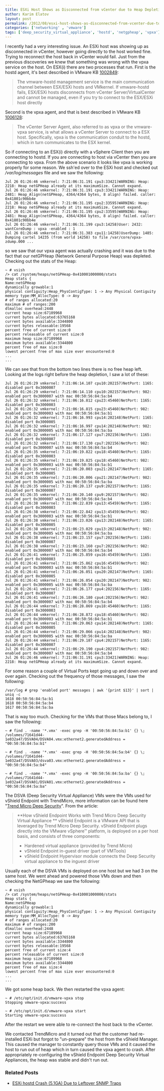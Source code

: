 ```yaml
---
title: ESXi Host Shows as Disconnected from vCenter due to Heap Depletion
author: Karim Elatov
layout: post
permalink: /2012/08/esxi-host-shows-as-disconnected-from-vcenter-due-to-heap-depletion/
categories: ['networking' , 'vmware']
tags: ['deep_security_virtual_appliance', 'hostd', 'netgpheap', 'vpxa']
---
```


I recently had a very interesting issue. An ESXi host was showing up as disconnected in vCenter, however going directly to the host worked fine. Trying to reconnect the host back in vCenter would fail. Just from the previous discoveries we knew that something was wrong with the vpxa service on the host. On ESX(i) there are two processes that run. First is the hostd agent, it's best described in VMware KB [1002849](http://kb.vmware.com/kb/1002849):

> The vmware-hostd management service is the main communication channel between ESX/ESXi hosts and VMkernel. If vmware-hostd fails, ESX/ESXi hosts disconnects from vCenter Server/VirtualCenter and cannot be managed, even if you try to connect to the ESX/ESXi host directly

Second is the vpxa agent, and that is best described in VMware KB [1006128](http://kb.vmware.com/kb/1006128):

> The vCenter Server Agent, also referred to as vpxa or the vmware-vpxa service, is what allows a vCenter Server to connect to a ESX host. Specifically, vpxa is the communication conduit to the hostd, which in turn communicates to the ESX kernel.

So if connecting to an ESX(i) directly with a vSphere Client then you are connecting to hostd. If you are connecting to host via vCenter then you are connecting to vpxa. From the above scenario it looks like vpxa is working properly for some reason. We ssh'ed over to the ESXi host and checked out */var/log/messages* file and we saw the following:


	Jul 26 01:26:46 vmkernel: 7:21:06:31.191 cpu3:33421)WARNING: Heap: 2218: Heap netGPHeap already at its maximumSize. Cannot expand.
	Jul 26 01:26:46 vmkernel: 7:21:06:31.191 cpu3:33421)WARNING: Heap: 2481: Heap_Align(netGPHeap, 4364/4364 bytes, 8 align) failed. caller: 0x41801c90bb4e
	Jul 26 01:26:46 vmkernel: 7:21:06:31.195 cpu2:33595)WARNING: Heap: 2218: Heap netGPHeap already at its maximumSize. Cannot expand.
	Jul 26 01:26:46 vmkernel: 7:21:06:31.195 cpu2:33595)WARNING: Heap: 2481: Heap_Align(netGPHeap, 4364/4364 bytes, 8 align) failed. caller: 0x41801c90bb4e
	Jul 26 01:26:46 vmkernel: 7:21:06:31.199 cpu3:14258)User: 2432: wantCoreDump : vpxa -enabled : 1
	Jul 26 01:26:46 vmkernel: 7:21:06:31.383 cpu11:14258)UserDump: 1485: Dumping cartel 14235 (from world 14258) to file /var/core/vpxa-zdump.000 ...


so we saw that our vpxa agent was actually crashing and it was due to the fact that our netGPHeap (Network General Purpose Heap) was depleted. Checking out the stats of the Heap:


	~ # vsish
	/> cat /system/heaps/netGPHeap-0x410001000000/stats
	Heap stats {
	Name:netGPHeap
	dynamically growable:1
	physical contiguity:Heap_PhysContigType: 1 -> Any Physical Contiguity
	memory type:MM_AllocType: 0 -> Any
	# of ranges allocated:20
	maximum # of ranges:200
	dlmalloc overhead:2448
	current heap size:67109968
	current bytes allocated:63765168
	current bytes available:3344800
	current bytes releasable:19568
	percent free of current size:0
	percent releasable of current size:0
	maximum heap size:67109968
	maximum bytes available:3344800
	percent free of max size:0
	lowest percent free of max size ever encountered:0
	...
	...


We can see that from the bottom two lines there is no free heap left. Looking at the logs right before the heap depletion, I saw a lot of these:


	Jul 26 01:26:29 vmkernel: 7:21:06:14.107 cpu10:202157)NetPort: 1165: disabled port 0x3000007
	Jul 26 01:26:29 vmkernel: 7:21:06:14.110 cpu10:202157)NetPort: 982: enabled port 0x3000007 with mac 00:50:56:84:5a:b4
	Jul 26 01:26:32 vmkernel: 7:21:06:16.812 cpu23:45460)NetPort: 1165: disabled port 0x3000003
	Jul 26 01:26:32 vmkernel: 7:21:06:16.815 cpu23:45460)NetPort: 982: enabled port 0x3000003 with mac 00:50:56:84:5a:b1
	Jul 26 01:26:32 vmkernel: 7:21:06:16.993 cpu14:202148)NetPort: 1165: disabled port 0x3000005
	Jul 26 01:26:32 vmkernel: 7:21:06:16.997 cpu14:202148)NetPort: 982: enabled port 0x3000005 with mac 00:50:56:84:5a:ba
	Jul 26 01:26:32 vmkernel: 7:21:06:17.127 cpu7:202156)NetPort: 1165: disabled port 0x3000007
	Jul 26 01:26:32 vmkernel: 7:21:06:17.130 cpu7:202156)NetPort: 982: enabled port 0x3000007 with mac 00:50:56:84:5a:b4
	Jul 26 01:26:35 vmkernel: 7:21:06:19.822 cpu18:45460)NetPort: 1165: disabled port 0x3000003
	Jul 26 01:26:35 vmkernel: 7:21:06:19.825 cpu18:45460)NetPort: 982: enabled port 0x3000003 with mac 00:50:56:84:5a:b1
	Jul 26 01:26:35 vmkernel: 7:21:06:20.003 cpu21:202147)NetPort: 1165: disabled port 0x3000005
	Jul 26 01:26:35 vmkernel: 7:21:06:20.006 cpu21:202147)NetPort: 982: enabled port 0x3000005 with mac 00:50:56:84:5a:ba
	Jul 26 01:26:35 vmkernel: 7:21:06:20.137 cpu9:202157)NetPort: 1165: disabled port 0x3000007
	Jul 26 01:26:35 vmkernel: 7:21:06:20.140 cpu9:202157)NetPort: 982: enabled port 0x3000007 with mac 00:50:56:84:5a:b4
	Jul 26 01:26:38 vmkernel: 7:21:06:22.839 cpu13:45459)NetPort: 1165: disabled port 0x3000003
	Jul 26 01:26:38 vmkernel: 7:21:06:22.842 cpu13:45459)NetPort: 982: enabled port 0x3000003 with mac 00:50:56:84:5a:b1
	Jul 26 01:26:38 vmkernel: 7:21:06:23.026 cpu13:202148)NetPort: 1165: disabled port 0x3000005
	Jul 26 01:26:38 vmkernel: 7:21:06:23.029 cpu13:202148)NetPort: 982: enabled port 0x3000005 with mac 00:50:56:84:5a:ba
	Jul 26 01:26:38 vmkernel: 7:21:06:23.157 cpu7:202156)NetPort: 1165: disabled port 0x3000007
	Jul 26 01:26:38 vmkernel: 7:21:06:23.160 cpu7:202156)NetPort: 982: enabled port 0x3000007 with mac 00:50:56:84:5a:b4
	Jul 26 01:26:41 vmkernel: 7:21:06:25.859 cpu16:45459)NetPort: 1165: disabled port 0x3000003
	Jul 26 01:26:41 vmkernel: 7:21:06:25.862 cpu16:45459)NetPort: 982: enabled port 0x3000003 with mac 00:50:56:84:5a:b1
	Jul 26 01:26:41 vmkernel: 7:21:06:26.051 cpu20:202147)NetPort: 1165: disabled port 0x3000005
	Jul 26 01:26:41 vmkernel: 7:21:06:26.054 cpu20:202147)NetPort: 982: enabled port 0x3000005 with mac 00:50:56:84:5a:ba
	Jul 26 01:26:41 vmkernel: 7:21:06:26.177 cpu4:202156)NetPort: 1165: disabled port 0x3000007
	Jul 26 01:26:41 vmkernel: 7:21:06:26.180 cpu4:202156)NetPort: 982: enabled port 0x3000007 with mac 00:50:56:84:5a:b4
	Jul 26 01:26:44 vmkernel: 7:21:06:28.869 cpu18:45460)NetPort: 1165: disabled port 0x3000003
	Jul 26 01:26:44 vmkernel: 7:21:06:28.872 cpu18:45460)NetPort: 982: enabled port 0x3000003 with mac 00:50:56:84:5a:b1
	Jul 26 01:26:44 vmkernel: 7:21:06:29.063 cpu14:202148)NetPort: 1165: disabled port 0x3000005
	Jul 26 01:26:44 vmkernel: 7:21:06:29.066 cpu14:202148)NetPort: 982: enabled port 0x3000005 with mac 00:50:56:84:5a:ba
	Jul 26 01:26:44 vmkernel: 7:21:06:29.187 cpu4:202157)NetPort: 1165: disabled port 0x3000007
	Jul 26 01:26:44 vmkernel: 7:21:06:29.190 cpu4:202157)NetPort: 982: enabled port 0x3000007 with mac 00:50:56:84:5a:b4
	Jul 26 01:26:46 vmkernel: 7:21:06:31.191 cpu3:33421)WARNING: Heap: 2218: Heap netGPHeap already at its maximumSize. Cannot expand.


For some reason a couple of Virtual Ports kept going up and down over and over again. Checking out the frequency of those messages, I saw the following:


	/var/log # grep 'enabled port' messages | awk '{print $13}' | sort | uniq -c
	1618 00:50:56:84:5a:b1
	1618 00:50:56:84:5a:b4
	1617 00:50:56:84:5a:ba


That is way too much. Checking for the VMs that those Macs belong to, I saw the following:


	~ # find . -name '*.vmx' -exec grep -H '00:50:56:84:5a:b1' {} \;
	/volumes/71641d44-1e032a47/DSVA04/DSVA04.vmx:ethernet2.generatedAddress = "00:50:56:84:5a:b1"

	~ # find . -name '*.vmx' -exec grep -H '00:50:56:84:5a:b4' {} \;
	/volumes/71641d44-1e032a47/DSVA03/dsva03.vmx:ethernet2.generatedAddress = "00:50:56:84:5a:b4"

	~ # find . -name '*.vmx' -exec grep -H '00:50:56:84:5a:ba' {} \;
	/volumes/71641d44-1e032a47/DSVA01/DSVA01.vmx:ethernet2.generatedAddress = "00:50:56:84:5a:ba"


The DSVA (Deep Security Virtual Appliance) VMs were the VMs used for vShield Endpoint with TrendMicro, more information can be found here "[Trend Micro Deep Security](http://www.vmware.com/files/pdf/partners/trendmicro/vmware-trendmicro-anti-virus-virtual-datacenter-sb-en.pdf)". From the article:

> **How vShield Endpoint Works with Trend Micro Deep Security Virtual Appliance **
> vShield Endpoint is a VMware API that is leveraged by Trend Micro Deep Security. vShield Endpoint
> plugs directly into the VMware vSphere™ platform, is deployed on a per host basis, and consists of three components:
>
> *   Hardened virtual appliance (provided by Trend Micro)
> *   vShield Endpoint in-guest driver (part of VMTools)
> *   vShield Endpoint Hypervisor module connects the Deep Security virtual appliance to the inguest driver

Usually each of the DSVA VMs is deployed on one host but we had 3 on the same host. We went ahead and powered those VMs down and then checking the NetGPheap we saw the following:

	~ # vsish
	/> cat /system/heaps/netGPHeap-0x410001000000/stats
	Heap stats {
	Name:netGPHeap
	dynamically growable:1
	physical contiguity:Heap_PhysContigType: 1 -> Any Physical Contiguity
	memory type:MM_AllocType: 0 -> Any
	# of ranges allocated:20
	maximum # of ranges:200
	dlmalloc overhead:2448
	current heap size:67109968
	current bytes allocated:63765168
	current bytes available:3344800
	current bytes releasable:19568
	percent free of current size:4
	percent releasable of current size:0
	maximum heap size:67109968
	maximum bytes available:3344800
	percent free of max size:4
	lowest percent free of max size ever encountered:0
	...
	...


We got some heap back. We then restarted the vpxa agent:


	~ # /etc/opt/init.d/vmware-vpxa stop
	Stopping vmware-vpxa:success

	~ # /etc/opt/init.d/vmware-vpxa start
	Starting vmware-vpxa:success


After the restart we were able to re-connect the host back to the vCenter.

We contacted TrendMicro and it turned out that the customer had re-installed ESXi but forgot to "un-prepare" the host from the vShield Manager. This caused the manager to constantly query those VMs and it caused the host to run out of heap which in turn caused the vpxa agent to crash. After appropriately re-configuring the vShield Endpoint Deep Security Virtual Appliances, the heap was stable and didn't run out.

### Related Posts

- [ESXi hostd Crash (5.1GA) Due to Leftover SNMP Traps](/2013/08/esxi-hostd-crash-5-1ga-due-to-leftover-snmp-traps/)

